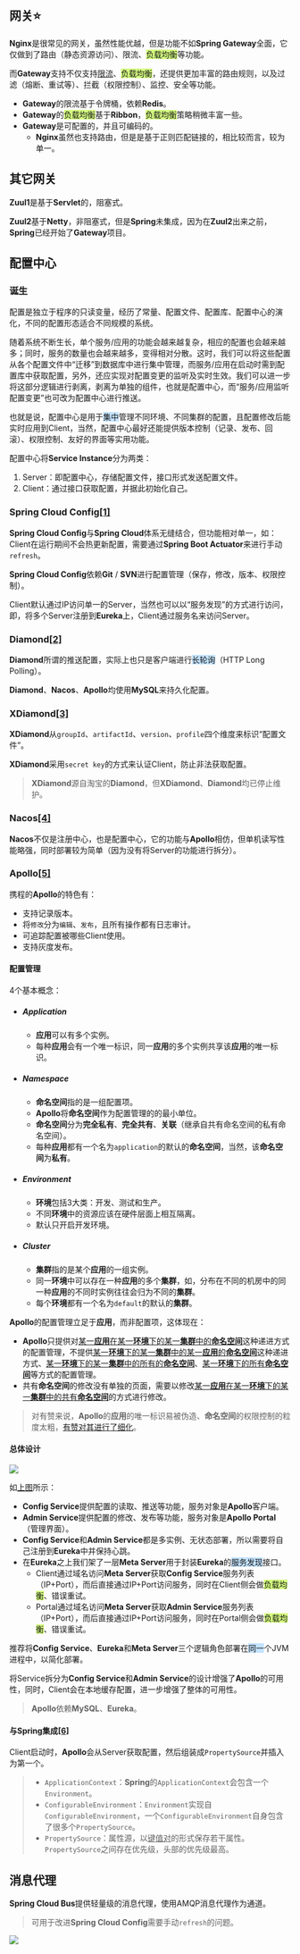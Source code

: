 ## 网关⭐

**Nginx**是很常见的网关，虽然性能优越，但是功能不如**Spring Gateway**全面，它仅做到了路由（静态资源访问）、限流、<span style=background:#d4fe7f>负载均衡</span>等功能。

而**Gateway**支持不仅支持[限流](http://www.ityouknow.com/springcloud/2019/01/26/spring-cloud-gateway-limit.html#限速路由器)、<span style=background:#d4fe7f>负载均衡</span>，还提供更加丰富的路由规则，以及过滤（熔断、重试等）、拦截（权限控制）、监控、安全等功能。

- **Gateway**的限流基于令牌桶，依赖**Redis**。
- **Gateway**的<span style=background:#d4fe7f>负载均衡</span>基于**Ribbon**，<span style=background:#d4fe7f>负载均衡</span>策略稍微丰富一些。
- **Gateway**是可配置的，并且可编码的。
  - **Nginx**虽然也支持路由，但是是基于正则匹配链接的，相比较而言，较为单一。



## 其它网关

**Zuul1**是基于**Servlet**的，阻塞式。

**Zuul2**基于**Netty**，非阻塞式，但是**Spring**未集成，因为在**Zuul2**出来之前，**Spring**已经开始了**Gateway**项目。



## 配置中心

### 诞生

配置是独立于程序的只读变量，经历了常量、配置文件、配置库、配置中心的演化，不同的配置形态适合不同规模的系统。

随着系统不断生长，单个服务/应用的功能会越来越复杂，相应的配置也会越来越多；同时，服务的数量也会越来越多，变得相对分散。这时，我们可以将这些配置从各个配置文件中“迁移”到数据库中进行集中管理，而服务/应用在启动时需到配置库中获取配置，另外，还应实现对配置变更的监听及实时生效。我们可以进一步将这部分逻辑进行剥离，剥离为单独的组件，也就是配置中心，而“服务/应用监听配置变更”也可改为配置中心进行推送。

也就是说，配置中心是用于<span style=background:#c2e2ff>集中</span>管理不同环境、不同集群的配置，且配置修改后能实时应用到Client，当然，配置中心最好还能提供版本控制（记录、发布、回滚）、权限控制、友好的界面等实用功能。

配置中心将**Service Instance**分为两类：

1. Server：即配置中心，存储配置文件，接口形式发送配置文件。
2. Client：通过接口获取配置，并据此初始化自己。

### Spring Cloud Config[[1]](http://www.ityouknow.com/springcloud/2017/05/22/springcloud-config-git.html)

**Spring Cloud Config**与**Spring Cloud**体系无缝结合，但功能相对单一，如：Client在运行期间不会热更新配置，需要通过**Spring Boot Actuator**来进行手动`refresh`。

**Spring Cloud Config**依赖**Git** / **SVN**进行配置管理（保存，修改，版本、权限控制）。

Client默认通过IP访问单一的Server，当然也可以以“服务发现”的方式进行访问，即，将多个Server注册到**Eureka**上，Client通过服务名来访问Server。

### Diamond[[2]](https://blog.hufeifei.cn/2020/04/Alibaba/Diamond/)

**Diamond**所谓的推送配置，实际上也只是客户端进行<span style=background:#c2e2ff>长轮询</span>（HTTP Long Polling）。

**Diamond**、**Nacos**、**Apollo**均使用**MySQL**来持久化配置。

### XDiamond[[3]](https://github.com/hengyunabc/xdiamond/)

**XDiamond**从`groupId`、`artifactId`、`version`、`profile`四个维度来标识“配置文件”。

**XDiamond**采用`secret key`的方式来认证Client，防止非法获取配置。

> **XDiamond**源自淘宝的**Diamond**，但**XDiamond**、**Diamond**均已停止维护。

### Nacos[[4]](https://developer.51cto.com/art/202102/645471.htm)

**Nacos**不仅是注册中心，也是配置中心，它的功能与**Apollo**相仿，但单机读写性能略强，同时部署较为简单（因为没有将Server的功能进行拆分）。

### Apollo[[5]](https://www.apolloconfig.com/#/zh/README)

携程的**Apollo**的特色有：

- 支持记录版本。
- 将`修改`分为`编辑`、`发布`，且所有操作都有日志审计。
- 可追踪配置被哪些Client使用。
- 支持灰度发布。

#### 配置管理

4个基本概念：

- ##### Application

  - **应用**可以有多个实例。
  - 每种**应用**会有一个唯一标识，同一**应用**的多个实例共享该**应用**的唯一标识。

- ##### Namespace

  - **命名空间**指的是一组配置项。
  - **Apollo**将**命名空间**作为配置管理的的最小单位。
  - **命名空间**分为**完全私有**、**完全共有**、**关联**（继承自共有命名空间的私有命名空间）。
  - 每种**应用**都有一个名为`application`的默认的**命名空间**，当然，该**命名空间**为**私有**。

- ##### Environment

  - **环境**包括3大类：开发、测试和生产。
  - 不同**环境**中的资源应该在硬件层面上相互隔离。
  - 默认只开启开发环境。

- ##### Cluster

  - **集群**指的是某个**应用**的一组实例。
  - 同一**环境**中可以存在一种**应用**的多个**集群**，如，分布在不同的机房中的同一种**应用**的不同时实例往往会归为不同的**集群**。
  - 每个**环境**都有一个名为`default`的默认的**集群**。

**Apollo**的配置管理立足于**应用**，而非配置项，这体现在：

- **Apollo**只提供对<u>某一**应用**在某一**环境**下的某一**集群**中的**命名空间**</u>这种递进方式的配置管理，不提供<u>某一**环境**下的某一**集群**中的某一**应用**的**命名空间**</u>这种递进方式、<u>某一**环境**下的某一**集群**中的所有的**命名空间**</u>、<u>某一**环境**下的所有**命名空间**</u>等方式的配置管理。
- 共有**命名空间**的修改没有单独的页面，需要以修改<u>某一**应用**在某一**环境**下的某一**集群**中的共有**命名空间**</u>的方式进行修改。

> 对有赞来说，**Apollo**的**应用**的唯一标识易被伪造、**命名空间**的权限控制的粒度太粗，[有赞对其进行了细化](https://mp.weixin.qq.com/s/Ge14UeY9Gm2Hrk--E47eJQ)。

#### 总体设计

![](../images/6/apollo_overall_architecture.png)

如[上图](https://www.apolloconfig.com/#/zh/design/apollo-introduction?id=_45-总体设计)所示：

- **Config Service**提供配置的读取、推送等功能，服务对象是**Apollo**客户端。
- **Admin Service**提供配置的修改、发布等功能，服务对象是**Apollo Portal**（管理界面）。
- **Config Service**和**Admin Service**都是多实例、无状态部署，所以需要将自己注册到**Eureka**中并保持心跳。
- 在**Eureka**之上我们架了一层**Meta Server**用于封装**Eureka**的<span style=background:#c2e2ff>服务发现</span>接口。
  - Client通过域名访问**Meta Server**获取**Config Service**服务列表（IP+Port），而后直接通过IP+Port访问服务，同时在Client侧会做<span style=background:#d4fe7f>负载均衡</span>、错误重试。
  - Portal通过域名访问**Meta Server**获取**Admin Service**服务列表（IP+Port），而后直接通过IP+Port访问服务，同时在Portal侧会做<span style=background:#d4fe7f>负载均衡</span>、错误重试。

推荐将**Config Service**、**Eureka**和**Meta Server**三个逻辑角色部署在<span style=background:#c2e2ff>同一</span>个JVM进程中，以简化部署。

将Service拆分为**Config Service**和**Admin Service**的设计增强了**Apollo**的可用性，同时，Client会在本地缓存配置，进一步增强了整体的可用性。

> **Apollo**依赖**MySQL**、**Eureka**。

#### 与Spring集成[[6]](https://www.apolloconfig.com/#/zh/design/apollo-design?id=_31-和spring集成的原理)

Client启动时，**Apollo**会从Server获取配置，然后组装成`PropertySource`并插入为第一个。

> - `ApplicationContext`：**Spring**的`ApplicationContext`会包含一个`Environment`。
> - `ConfigurableEnvironment`：`Environment`实现自`ConfigurableEnvironment`，一个`ConfigurableEnvironment`自身包含了很多个`PropertySource`。
> - `PropertySource`：属性源，以<u>键值对</u>的形式保存若干属性。`PropertySource`之间存在优先级，头部的优先级最高。



## 消息代理

**Spring Cloud Bus**提供轻量级的消息代理，使用AMQP消息代理作为通道。

> 可用于改进**Spring Cloud Config**需要手动`refresh`的问题。

![](../images/6/bus_processing.jpg)